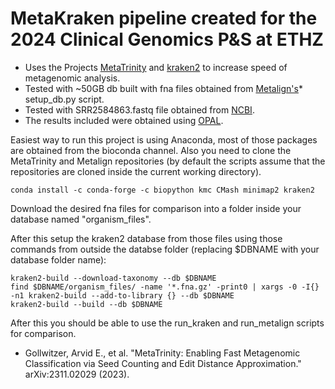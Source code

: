 # MetaKraken pipeline created for the 2024 Clinical Genomics P&S at ETHZ

* Uses the Projects [MetaTrinity](https://github.com/CMU-SAFARI/MetaTrinity) and [kraken2](https://github.com/DerrickWood/kraken2) to increase speed of metagenomic analysis.
* Tested with ~50GB db built with fna files obtained from [Metalign's](https://github.com/nlapier2/Metalign)\* setup\_db.py script.
* Tested with SRR2584863.fastq file obtained from [NCBI](https://trace.ncbi.nlm.nih.gov/Traces/?view=run_browser&acc=SRR2584863&display=metadata).
* The results included were obtained using [OPAL](https://github.com/CAMI-challenge/OPAL).

Easiest way to run this project is using Anaconda, most of those packages are obtained from the bioconda channel. Also you need to clone the MetaTrinity and Metalign repositories (by default the scripts assume that the repositories are cloned inside the current working directory).

```
conda install -c conda-forge -c biopython kmc CMash minimap2 kraken2
```

Download the desired fna files for comparison into a folder inside your database named "organism_files".

After this setup the kraken2 database from those files using those commands from outside the databse folder (replacing $DBNAME with your database folder name):

```
kraken2-build --download-taxonomy --db $DBNAME
find $DBNAME/organism_files/ -name '*.fna.gz' -print0 | xargs -0 -I{} -n1 kraken2-build --add-to-library {} --db $DBNAME
kraken2-build --build --db $DBNAME
```

After this you should be able to use the run_kraken and run_metalign scripts for comparison.

* Gollwitzer, Arvid E., et al. "MetaTrinity: Enabling Fast Metagenomic Classification via Seed Counting and Edit Distance Approximation." arXiv:2311.02029 (2023).
